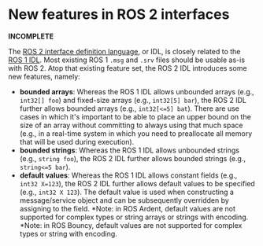 # New features in ROS 2 interfaces

**INCOMPLETE**

The [ROS 2 interface definition language](About-ROS-Interfaces.md), or IDL, is closely related to the [ROS 1 IDL](http://wiki.ros.org/msg).
Most existing ROS 1 `.msg` and `.srv` files should be usable as-is with ROS 2.
Atop that existing feature set, the ROS 2 IDL introduces some new features, namely:
* **bounded arrays**: Whereas the ROS 1 IDL allows unbounded arrays (e.g., `int32[] foo`) and fixed-size arrays (e.g., `int32[5] bar`), the ROS 2 IDL further allows bounded arrays (e.g., `int32[<=5] bat`).
There are use cases in which it's important to be able to place an upper bound on the size of an array without committing to always using that much space (e.g., in a real-time system in which you need to preallocate all memory that will be used during execution).
* **bounded strings**: Whereas the ROS 1 IDL allows unbounded strings (e.g., `string foo`), the ROS 2 IDL further allows bounded strings (e.g., `string<=5 bar`).
* **default values**: Whereas the ROS 1 IDL allows constant fields (e.g., `int32 X=123`), the ROS 2 IDL further allows default values to be specified (e.g., `int32 X 123`).
The default value is used when constructing a message/service object and can be subsequently overridden by assigning to the field.
*Note: in ROS Ardent, default values are not supported for complex types or string arrays or strings with encoding.
*Note: in ROS Bouncy, default values are not supported for complex types or string with encoding.
